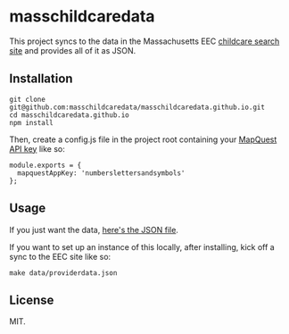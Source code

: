 masschildcaredata
=================

This project syncs to the data in the Massachusetts EEC [childcare search site](http://www.eec.state.ma.us/ChildCareSearch/searchEarlyEdu.aspx) and provides all of it as JSON.

Installation
------------

    git clone git@github.com:masschildcaredata/masschildcaredata.github.io.git
    cd masschildcaredata.github.io
    npm install

Then, create a config.js file in the project root containing your [MapQuest API key](http://developer.mapquest.com/) like so:

    module.exports = {
      mapquestAppKey: 'numberslettersandsymbols'
    };

Usage
-----

If you just want the data, [here's the JSON file](http://masschildcaredata.github.io/data/providerdata.json).

If you want to set up an instance of this locally, after installing, kick off a sync to the EEC site like so:

    make data/providerdata.json

License
-------

MIT.
